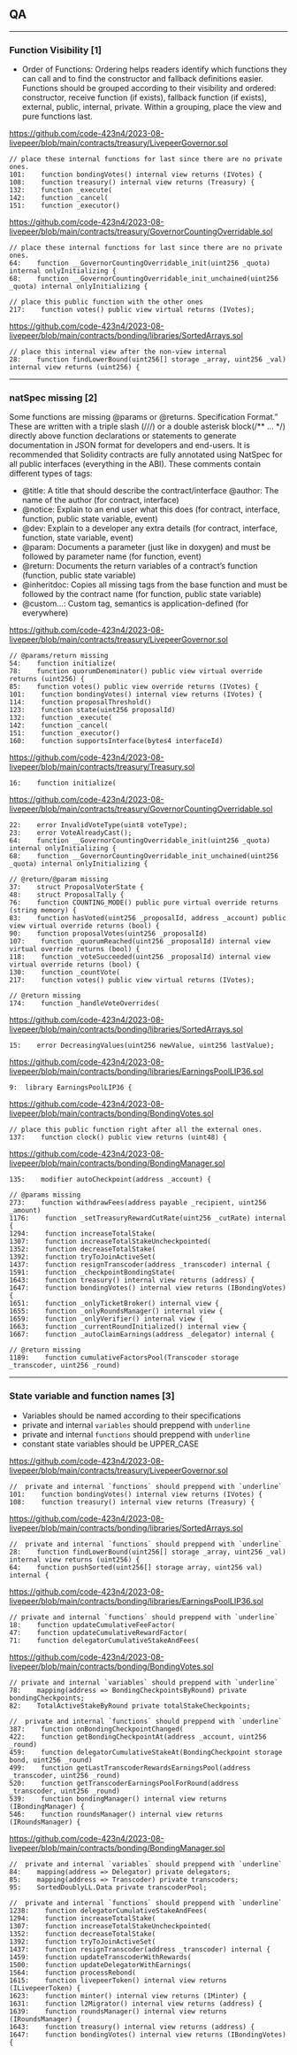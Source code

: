 
## QA
---


### Function Visibility [1]

- Order of Functions: Ordering helps readers identify which functions they can call and to find the constructor and fallback definitions easier. Functions should be grouped according to their visibility and ordered: constructor, receive function (if exists), fallback function (if exists), external, public, internal, private. Within a grouping, place the view and pure functions last.

https://github.com/code-423n4/2023-08-livepeer/blob/main/contracts/treasury/LivepeerGovernor.sol

```solidity
// place these internal functions for last since there are no private ones.
101:    function bondingVotes() internal view returns (IVotes) {
108:    function treasury() internal view returns (Treasury) {
132:    function _execute(
142:    function _cancel(
151:    function _executor()
```

https://github.com/code-423n4/2023-08-livepeer/blob/main/contracts/treasury/GovernorCountingOverridable.sol

```solidity
// place these internal functions for last since there are no private ones.
64:    function __GovernorCountingOverridable_init(uint256 _quota) internal onlyInitializing {
68:    function __GovernorCountingOverridable_init_unchained(uint256 _quota) internal onlyInitializing {

// place this public function with the other ones
217:    function votes() public view virtual returns (IVotes);
```

https://github.com/code-423n4/2023-08-livepeer/blob/main/contracts/bonding/libraries/SortedArrays.sol

```solidity
// place this internal view after the non-view internal
28:    function findLowerBound(uint256[] storage _array, uint256 _val) internal view returns (uint256) {
```

---

### natSpec missing [2]

Some functions are missing @params or @returns. Specification Format.” These are written with a triple slash (///) or a double asterisk block(/** ... */) directly above function declarations or statements to generate documentation in JSON format for developers and end-users. It is recommended that Solidity contracts are fully annotated using NatSpec for all public interfaces (everything in the ABI). These comments contain different types of tags:
- @title: A title that should describe the contract/interface @author: The name of the author (for contract, interface) 
- @notice: Explain to an end user what this does (for contract, interface, function, public state variable, event) 
- @dev: Explain to a developer any extra details (for contract, interface, function, state variable, event) 
- @param: Documents a parameter (just like in doxygen) and must be followed by parameter name (for function, event)
- @return: Documents the return variables of a contract’s function (function, public state variable)
- @inheritdoc: Copies all missing tags from the base function and must be followed by the contract name (for function, public state variable)
- @custom…: Custom tag, semantics is application-defined (for everywhere)

https://github.com/code-423n4/2023-08-livepeer/blob/main/contracts/treasury/LivepeerGovernor.sol

```solidity
// @params/return missing
54:    function initialize(
78:    function quorumDenominator() public view virtual override returns (uint256) {
85:    function votes() public view override returns (IVotes) {
101:    function bondingVotes() internal view returns (IVotes) {
114:    function proposalThreshold()
123:    function state(uint256 proposalId)
132:    function _execute(
142:    function _cancel(
151:    function _executor()
160:    function supportsInterface(bytes4 interfaceId)
```

https://github.com/code-423n4/2023-08-livepeer/blob/main/contracts/treasury/Treasury.sol

```solidity
16:    function initialize(
```

https://github.com/code-423n4/2023-08-livepeer/blob/main/contracts/treasury/GovernorCountingOverridable.sol

```solidity
22:    error InvalidVoteType(uint8 voteType);
23:    error VoteAlreadyCast();
64:    function __GovernorCountingOverridable_init(uint256 _quota) internal onlyInitializing {
68:    function __GovernorCountingOverridable_init_unchained(uint256 _quota) internal onlyInitializing {

// @return/@param missing
37:    struct ProposalVoterState {
48:    struct ProposalTally {
76:    function COUNTING_MODE() public pure virtual override returns (string memory) {
83:    function hasVoted(uint256 _proposalId, address _account) public view virtual override returns (bool) {
90:    function proposalVotes(uint256 _proposalId)
107:    function _quorumReached(uint256 _proposalId) internal view virtual override returns (bool) {
118:    function _voteSucceeded(uint256 _proposalId) internal view virtual override returns (bool) {
130:    function _countVote(
217:    function votes() public view virtual returns (IVotes);

// @return missing
174:    function _handleVoteOverrides(
```

https://github.com/code-423n4/2023-08-livepeer/blob/main/contracts/bonding/libraries/SortedArrays.sol

```solidity
15:    error DecreasingValues(uint256 newValue, uint256 lastValue);
```

https://github.com/code-423n4/2023-08-livepeer/blob/main/contracts/bonding/libraries/EarningsPoolLIP36.sol

```solidity
9:  library EarningsPoolLIP36 {
```

https://github.com/code-423n4/2023-08-livepeer/blob/main/contracts/bonding/BondingVotes.sol

```solidity
// place this public function right after all the external ones.
137:    function clock() public view returns (uint48) {
```

https://github.com/code-423n4/2023-08-livepeer/blob/main/contracts/bonding/BondingManager.sol

```solidity
135:    modifier autoCheckpoint(address _account) {

// @params missing
273:    function withdrawFees(address payable _recipient, uint256 _amount)
1176:    function _setTreasuryRewardCutRate(uint256 _cutRate) internal {
1294:    function increaseTotalStake(
1307:    function increaseTotalStakeUncheckpointed(
1352:    function decreaseTotalStake(
1392:    function tryToJoinActiveSet(
1437:    function resignTranscoder(address _transcoder) internal {
1591:    function _checkpointBondingState(
1643:    function treasury() internal view returns (address) {
1647:    function bondingVotes() internal view returns (IBondingVotes) {
1651:    function _onlyTicketBroker() internal view {
1655:    function _onlyRoundsManager() internal view {
1659:    function _onlyVerifier() internal view {
1663:    function _currentRoundInitialized() internal view {
1667:    function _autoClaimEarnings(address _delegator) internal {

// @return missing
1189:    function cumulativeFactorsPool(Transcoder storage _transcoder, uint256 _round)
```


---

### State variable and function names [3]

- Variables should be named according to their specifications
- private and internal `variables` should preppend with `underline`
- private and internal `functions` should preppend with `underline`
- constant state variables should be UPPER_CASE

https://github.com/code-423n4/2023-08-livepeer/blob/main/contracts/treasury/LivepeerGovernor.sol

```solidity
//  private and internal `functions` should preppend with `underline`
101:    function bondingVotes() internal view returns (IVotes) {
108:    function treasury() internal view returns (Treasury) {
```

https://github.com/code-423n4/2023-08-livepeer/blob/main/contracts/bonding/libraries/SortedArrays.sol

```solidity
//  private and internal `functions` should preppend with `underline`
28:    function findLowerBound(uint256[] storage _array, uint256 _val) internal view returns (uint256) {
64:    function pushSorted(uint256[] storage array, uint256 val) internal {
```

https://github.com/code-423n4/2023-08-livepeer/blob/main/contracts/bonding/libraries/EarningsPoolLIP36.sol

```solidity
// private and internal `functions` should preppend with `underline`
18:    function updateCumulativeFeeFactor(
47:    function updateCumulativeRewardFactor(
71:    function delegatorCumulativeStakeAndFees(
```

https://github.com/code-423n4/2023-08-livepeer/blob/main/contracts/bonding/BondingVotes.sol

```solidity
// private and internal `variables` should preppend with `underline`
78:    mapping(address => BondingCheckpointsByRound) private bondingCheckpoints;
82:    TotalActiveStakeByRound private totalStakeCheckpoints;

//  private and internal `functions` should preppend with `underline`
387:    function onBondingCheckpointChanged(
422:    function getBondingCheckpointAt(address _account, uint256 _round)
459:    function delegatorCumulativeStakeAt(BondingCheckpoint storage bond, uint256 _round)
499:    function getLastTranscoderRewardsEarningsPool(address _transcoder, uint256 _round)
520:    function getTranscoderEarningsPoolForRound(address _transcoder, uint256 _round)
539:    function bondingManager() internal view returns (IBondingManager) {
546:    function roundsManager() internal view returns (IRoundsManager) {
```

https://github.com/code-423n4/2023-08-livepeer/blob/main/contracts/bonding/BondingManager.sol

```solidity
//  private and internal `variables` should preppend with `underline`
84:    mapping(address => Delegator) private delegators;
85:    mapping(address => Transcoder) private transcoders;
95:    SortedDoublyLL.Data private transcoderPool;

//  private and internal `functions` should preppend with `underline`
1238:    function delegatorCumulativeStakeAndFees(
1294:    function increaseTotalStake(
1307:    function increaseTotalStakeUncheckpointed(
1352:    function decreaseTotalStake(
1392:    function tryToJoinActiveSet(
1437:    function resignTranscoder(address _transcoder) internal {
1459:    function updateTranscoderWithRewards(
1500:    function updateDelegatorWithEarnings(
1564:    function processRebond(
1615:    function livepeerToken() internal view returns (ILivepeerToken) {
1623:    function minter() internal view returns (IMinter) {
1631:    function l2Migrator() internal view returns (address) {
1639:    function roundsManager() internal view returns (IRoundsManager) {
1643:    function treasury() internal view returns (address) {
1647:    function bondingVotes() internal view returns (IBondingVotes) {
```


